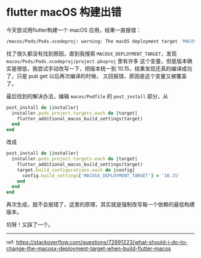 # flutter macOS 构建出错

今天尝试用flutter构建一个 macOS 应用，结果一直报错：

```bash
/macos/Pods/Pods.xcodeproj: warning: The macOS deployment target 'MACOSX_DEPLOYMENT_TARGET' is set to 10.12, but the range of supported deployment target versions is 10.13 to 14.4.99. (in target 'AppAuth-AppAuthCore_Privacy' from project 'Pods')
```

找了很久都没有找到原因，直到我搜索 `MACOSX_DEPLOYMENT_TARGET`，发现 `macos/Pods/Pods.xcodeproj/project.pbxproj` 里有许多
这个变量，但是版本确实是很低，我尝试手动改写一下，把版本统一到 10.15，结果发现还真的编译成功了，只是 pub get 以后再次编译的时候，
又回报错，原因是这个变量又被覆盖了。

最后找到的解决办法，编辑 `macos/Podfile` 的 `post_install` 部分，从

```ruby
post_install do |installer|
  installer.pods_project.targets.each do |target|
    flutter_additional_macos_build_settings(target)
  end
end
```

改成

```ruby
post_install do |installer|
  installer.pods_project.targets.each do |target|
    flutter_additional_macos_build_settings(target)
    target.build_configurations.each do |config|
      config.build_settings['MACOSX_DEPLOYMENT_TARGET'] = '10.15'
    end
  end
end
```

再次生成，就不会报错了，这里的原理，其实就是强制改写每一个依赖的最低构建版本。

坑呀！又踩了一个。

---

ref: https://stackoverflow.com/questions/72891223/what-should-i-do-to-change-the-macosx-deployment-target-when-build-flutter-macos
